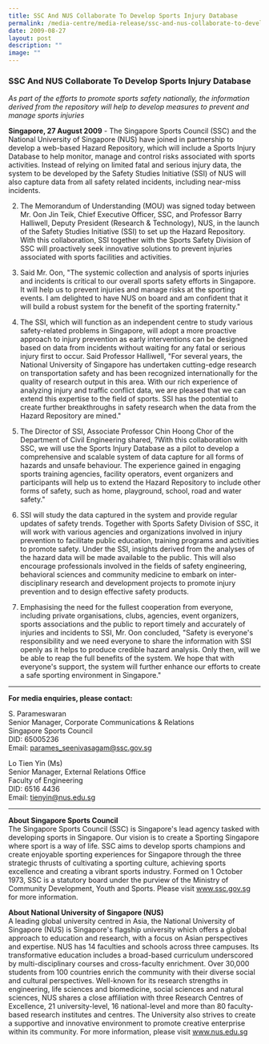 ```yaml
---
title: SSC And NUS Collaborate To Develop Sports Injury Database
permalink: /media-centre/media-release/ssc-and-nus-collaborate-to-develop-sports-injury-database/
date: 2009-08-27
layout: post
description: ""
image: ""
---
```

### **SSC And NUS Collaborate To Develop Sports Injury Database**

_As part of the efforts to promote sports safety nationally, the information derived from the repository will help to develop measures to prevent and manage sports injuries_

**Singapore, 27 August 2009** - The Singapore Sports Council (SSC) and the National University of Singapore (NUS) have joined in partnership to develop a web-based Hazard Repository, which will include a Sports Injury Database to help monitor, manage and control risks associated with sports activities. Instead of relying on limited fatal and serious injury data, the system to be developed by the Safety Studies Initiative (SSI) of NUS will also capture data from all safety related incidents, including near-miss incidents.

2. The Memorandum of Understanding (MOU) was signed today between Mr. Oon Jin Teik, Chief Executive Officer, SSC, and Professor Barry Halliwell, Deputy President (Research & Technology), NUS, in the launch of the Safety Studies Initiative (SSI) to set up the Hazard Repository. With this collaboration, SSI together with the Sports Safety Division of SSC will proactively seek innovative solutions to prevent injuries associated with sports facilities and activities.

3. Said Mr. Oon, "The systemic collection and analysis of sports injuries and incidents is critical to our overall sports safety efforts in Singapore. It will help us to prevent injuries and manage risks at the sporting events. I am delighted to have NUS on board and am confident that it will build a robust system for the benefit of the sporting fraternity."

4. The SSI, which will function as an independent centre to study various safety-related problems in Singapore, will adopt a more proactive approach to injury prevention as early interventions can be designed based on data from incidents without waiting for
any fatal or serious injury first to occur. Said Professor Halliwell, "For several years, the National University of Singapore has undertaken cutting-edge research on transportation safety and has been recognized internationally for the quality of research
output in this area. With our rich experience of analyzing injury and traffic conflict data, we are pleased that we can extend this expertise to the field of sports. SSI has the potential to create further breakthroughs in safety research when the data from the
Hazard Repository are mined."

5. The Director of SSI, Associate Professor Chin Hoong Chor of the Department of Civil Engineering shared, ?With this collaboration with SSC, we will use the Sports Injury Database as a pilot to develop a comprehensive and scalable system of data capture for all forms of hazards and unsafe behaviour. The experience gained in engaging sports training agencies, facility operators, event organizers and participants will help us to extend the Hazard Repository to include other forms of safety, such as home, playground, school, road and water safety."

6. SSI will study the data captured in the system and provide regular updates of safety trends. Together with Sports Safety Division of SSC, it will work with various agencies and organizations involved in injury prevention to facilitate public education, training programs and activities to promote safety. Under the SSI, insights derived from
the analyses of the hazard data will be made available to the public. This will also encourage professionals involved in the fields of safety engineering, behavioral sciences and community medicine to embark on inter-disciplinary research and development projects to promote injury prevention and to design effective safety products.

7. Emphasising the need for the fullest cooperation from everyone, including private organisations, clubs, agencies, event organizers, sports associations and the public to report timely and accurately of injuries and incidents to SSI, Mr. Oon concluded, "Safety
is everyone's responsibility and we need everyone to share the information with SSI openly as it helps to produce credible hazard analysis. Only then, will we be able to reap the full benefits of the system. We hope that with everyone's support, the system
will further enhance our efforts to create a safe sporting environment in Singapore."

---

**For media enquiries, please contact:**
<br>

S. Parameswaran
<br>
Senior Manager, Corporate Communications & Relations
<br>
Singapore Sports Council
<br>
DID: 65005236
<br>
Email: [parames_seenivasagam@ssc.gov.sg](mailto:parames_seenivasagam@ssc.gov.sg)

Lo Tien Yin (Ms)
<br>
Senior Manager, External Relations Office
<br>
Faculty of Engineering
<br>
DID: 6516 4436
<br>
Email: [tienyin@nus.edu.sg](mailto:tienyin@nus.edu.sg)

---

**About Singapore Sports Council**<br>
The Singapore Sports Council (SSC) is Singapore's lead agency tasked with developing sports in Singapore. Our vision is to create a Sporting Singapore where sport is a way of life. SSC aims to develop sports champions and create enjoyable sporting experiences for Singapore through the three strategic thrusts of cultivating a sporting culture, achieving sports excellence and creating a vibrant sports industry. Formed on 1 October 1973, SSC is a statutory board under the purview of the Ministry of Community Development, Youth and Sports. Please visit www.ssc.gov.sg for more information.

**About National University of Singapore (NUS)**<br>
A leading global university centred in Asia, the National University of Singapore (NUS) is Singapore's flagship university which offers a global approach to education and research, with a focus on Asian perspectives and expertise. NUS has 14 faculties and schools across three campuses. Its transformative education includes
a broad-based curriculum underscored by multi-disciplinary courses and cross-faculty enrichment. Over 30,000 students from 100 countries enrich the community with their diverse social and cultural perspectives. Well-known for its research strengths in engineering, life sciences and biomedicine, social sciences and natural sciences, NUS shares a close affiliation with three Research Centres of Excellence, 21 university-level, 16 national-level and more than 80 faculty-based research institutes and centres. The University also strives to create a supportive and innovative environment to promote creative enterprise within its community.
For more information, please visit www.nus.edu.sg